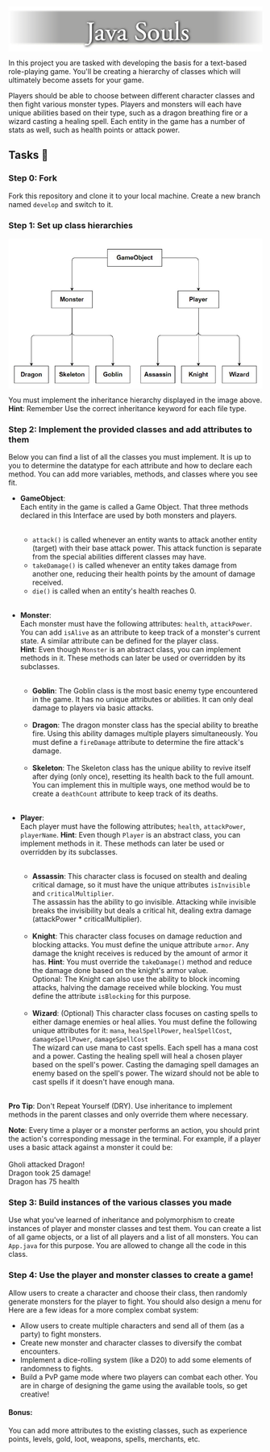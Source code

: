 <img alt="Logo.png" src="resources/Logo.png" style="display: block; margin: 0 auto"/>

In this project you are tasked with developing the basis for a text-based role-playing game. 
You'll be creating a hierarchy of classes which will ultimately become assets for your game. 

Players should be able to choose between different character classes and then fight various 
monster types. Players and monsters will each have unique abilities based on their type, such as 
a dragon breathing fire or a wizard casting a healing spell. Each entity in the game has a 
number of stats as well, such as health points or attack power.

## Tasks 📝

### Step 0: Fork
Fork this repository and clone it to your local machine. Create a new branch named
  `develop` and switch to it.

### Step 1: Set up class hierarchies

<img alt="Hierarchy.jpg" src="resources/Hierarchy.jpg" style="display: block; margin: 0 auto"/>

You must implement the inheritance hierarchy displayed in the image above.<br>**Hint**: Remember 
Use the correct inheritance keyword for each file type.

### Step 2: Implement the provided classes and add attributes to them

Below you can find a list of all the classes you must implement. It is up to you to determine 
the datatype for each attribute and how to declare each method. You can add more variables, 
methods, and classes where you see fit.


- **GameObject**: <br>Each entity in the game is called a Game Object. That three  methods declared 
  in this Interface are used by both monsters and players.<br><br>
  - `attack()` is called whenever an entity wants to attack another entity (target) with
    their base attack power. This attack function is separate from the special abilities 
    different classes may have.
  - `takeDamage()` is called whenever an entity takes damage from another one, reducing their 
    health points by the amount of damage received.
  - `die()` is called when an entity's health reaches 0.<br><br>

- **Monster**: <br>Each monster must have the following attributes: `health`, `attackPower`.
   You can add `isAlive` as an attribute to keep track of a monster's current state. A
  similar attribute can be defined for the player class.<br> **Hint**: Even though `Monster` is an 
  abstract class, you can implement methods in it. These methods can later be used or overridden
  by its subclasses.<br><br>

  - **Goblin**: The Goblin class is the most basic enemy type encountered in the game. It has no
    unique attributes or abilities. It can only deal damage to players  via basic attacks.<br><br>
  - **Dragon**: The dragon monster class has the special ability to breathe fire. Using this 
    ability damages multiple players simultaneously. You must define a `fireDamage` attribute to 
    determine the fire attack's damage.<br><br>
  - **Skeleton**: The Skeleton class has the unique ability to revive itself after dying (only
    once), resetting its health back to the full amount. You can implement this in multiple ways,
    one method would be to create a `deathCount` attribute to keep track of its deaths. <br><br>

- **Player**: <br>Each player must have the following attributes; `health`, `attackPower`, 
  `playerName`. **Hint**: Even though `Player` is an abstract class, you can implement 
  methods in it. These methods can later be used or overridden by its subclasses.<br><br>

  - **Assassin**: This character class is focused on stealth and dealing critical damage, so it 
    must have the unique attributes `isInvisible` and `criticalMultiplier`.<br>The 
    assassin has the ability to go invisible. Attacking while invisible breaks the invisibility 
    but deals a critical hit, dealing extra damage (attackPower * criticalMultiplier).<br><br>
  - **Knight**: This character class focuses on damage reduction and blocking attacks. You must 
    define the unique attribute `armor`. Any damage the knight receives is reduced by the amount 
    of armor it has. **Hint**: You must override the `takeDamage()` method and reduce the damage
    done based on the knight's armor value.<br>Optional: The Knight can also use the 
    ability to block incoming attacks, halving the damage received while blocking. You must 
    define the attribute `isBlocking` for this purpose.<br><br>
  - **Wizard**: (Optional) This character class focuses on casting spells to either damage 
    enemies or heal allies. You must define the following unique attributes for it:
    `mana`, `healSpellPower`, `healSpellCost`, `damageSpellPower`, `damageSpellCost` <br>The 
    wizard can use mana to cast spells. Each spell has a mana cost and a power. Casting 
    the healing spell will heal a chosen player based on the spell's power. Casting the damaging 
    spell damages an enemy based on the spell's power. The wizard should not be able to cast 
    spells if it doesn't have enough mana.<br><br>



**Pro Tip**: Don't Repeat Yourself (DRY). Use inheritance to implement methods in the parent 
classes and only override them where necessary.

**Note**: Every time a player or a monster performs an action, you should print the action's
corresponding message in the terminal. For example, if a player uses a basic attack against a
monster it could be:
<br><br>Gholi attacked Dragon!<br>Dragon took 25 damage!
<br>Dragon has 75 health

### Step 3: Build instances of the various classes you made
Use what you've learned of inheritance and polymorphism to create instances of player and 
monster classes and test them. You can create a list of all game objects, or a list of all 
players and a list of all monsters. You can `App.java` for this purpose. You are allowed to 
change all the code in this class.

### Step 4: Use the player and monster classes to create a game! 
Allow users to create a character and choose their class, then randomly generate monsters for 
the player to fight. You should also design a menu for 
Here are a few ideas for a more complex combat system:
  - Allow users to create multiple characters and send all of them (as a party) to fight monsters.
  - Create new monster and character classes to diversify the combat encounters.
  - Implement a dice-rolling system (like a D20) to add some elements of randomness to fights.
  - Build a PvP game mode where two players can combat each other.
  You are in charge of designing the game using the available tools, so get creative!

#### Bonus:
You can add more attributes to the existing classes, such as experience points, levels, gold, loot, 
weapons, spells, merchants, etc.
